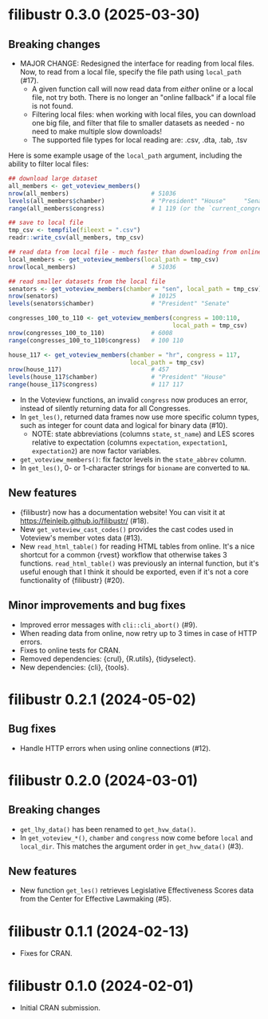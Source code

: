 # filibustr 0.3.0 (2025-03-30)

## Breaking changes
* MAJOR CHANGE: Redesigned the interface for reading from local files. 
  Now, to read from a local file, specify the file path using `local_path` 
  (#17).
   * A given function call will now read data from *either* online or a local 
     file, not try both. There is no longer an "online fallback" if a local 
     file is not found.
   * Filtering local files: when working with local files, you can download one 
     big file, and filter that file to smaller datasets as needed - no need to 
     make multiple slow downloads!
   * The supported file types for local reading are: .csv, .dta, .tab, .tsv
     
Here is some example usage of the `local_path` argument, including the ability 
to filter local files:

``` r
## download large dataset
all_members <- get_voteview_members()
nrow(all_members)                       # 51036
levels(all_members$chamber)             # "President" "House"     "Senate"
range(all_members$congress)             # 1 119 (or the `current_congress()`)

## save to local file
tmp_csv <- tempfile(fileext = ".csv")
readr::write_csv(all_members, tmp_csv)

## read data from local file - much faster than downloading from online!
local_members <- get_voteview_members(local_path = tmp_csv)
nrow(local_members)                     # 51036

## read smaller datasets from the local file
senators <- get_voteview_members(chamber = "sen", local_path = tmp_csv)
nrow(senators)                          # 10125
levels(senators$chamber)                # "President" "Senate"

congresses_100_to_110 <- get_voteview_members(congress = 100:110, 
                                              local_path = tmp_csv)
nrow(congresses_100_to_110)             # 6008
range(congresses_100_to_110$congress)   # 100 110

house_117 <- get_voteview_members(chamber = "hr", congress = 117,
                                  local_path = tmp_csv)
nrow(house_117)                         # 457
levels(house_117$chamber)               # "President" "House"
range(house_117$congress)               # 117 117
```

* In the Voteview functions, an invalid `congress` now produces an error, 
  instead of silently returning data for all Congresses.
* In `get_les()`, returned data frames now use more specific column types, such 
  as integer for count data and logical for binary data (#10).
   * NOTE: state abbreviations (columns `state`, `st_name`) and LES scores 
     relative to expectation (columns `expectation`, `expectation1`, 
     `expectation2`) are now factor variables.
* `get_voteview_members()`: fix factor levels in the `state_abbrev` column.
* In `get_les()`, 0- or 1-character strings for `bioname` are converted to `NA`.
  
## New features
* {filibustr} now has a documentation website! You can visit it at 
  <https://feinleib.github.io/filibustr/> (#18).
* New `get_voteview_cast_codes()` provides the cast codes used in Voteview's 
  member votes data (#13).
* New `read_html_table()` for reading HTML tables from online. It's a nice
  shortcut for a common {rvest} workflow that otherwise takes 3 functions.
  `read_html_table()` was previously an internal function, but it's useful 
  enough that I think it should be exported, even if it's not a core 
  functionality of {filibustr} (#20).

## Minor improvements and bug fixes
* Improved error messages with `cli::cli_abort()` (#9).
* When reading data from online, now retry up to 3 times in case of HTTP errors.
* Fixes to online tests for CRAN.
* Removed dependencies: {crul}, {R.utils}, {tidyselect}.
* New dependencies: {cli}, {tools}.

# filibustr 0.2.1 (2024-05-02)

## Bug fixes

* Handle HTTP errors when using online connections (#12).

# filibustr 0.2.0 (2024-03-01)

## Breaking changes

* `get_lhy_data()` has been renamed to `get_hvw_data()`.
* In `get_voteview_*()`, `chamber` and `congress` now come before `local` and 
  `local_dir`. This matches the argument order in `get_hvw_data()` (#3).

## New features

* New function `get_les()` retrieves Legislative Effectiveness Scores data from 
  the Center for Effective Lawmaking (#5).

# filibustr 0.1.1 (2024-02-13)

* Fixes for CRAN.

# filibustr 0.1.0 (2024-02-01)

* Initial CRAN submission.
